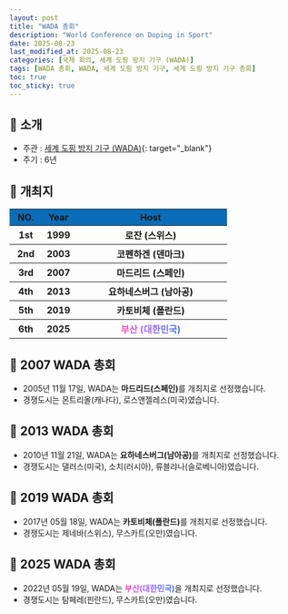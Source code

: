 ```yaml
---
layout: post
title: "WADA 총회"
description: "World Conference on Doping in Sport"
date: 2025-08-23
last_modified_at: 2025-08-23
categories: [국제 회의, 세계 도핑 방지 기구 (WADA)]
tags: [WADA 총회, WADA, 세계 도핑 방지 기구, 세계 도핑 방지 기구 총회]
toc: true
toc_sticky: true
---
```

## 📜 소개
* 주관 : [세계 도핑 방지 기구 (WADA)](https://www.wada-ama.org/en){: target="_blank"}
* 주기 : 6년

## 📜 개최지
<html>

<head>
    <meta charset="UTF-8">
</head>

<body>
    <table>
        <tr style="background: #0B6DB7;">
            <th style="width: 15%; font-weight: bold;">NO.</th>
            <th style="width: 15%; font-weight: bold;">Year</th>
            <th style="width: 70%; font-weight: bold;">Host</th>
        </tr>
        <tr>
            <th>1st</th>
            <th>1999</th>
            <th>로잔 (스위스)</th>
        </tr>
        <tr>
            <th>2nd</th>
            <th>2003</th>
            <th>코펜하겐 (덴마크)</th>
        </tr>
        <tr>
            <th>3rd</th>
            <th>2007</th>
            <th>마드리드 (스페인)</th>
        </tr>
        <tr>
            <th>4th</th>
            <th>2013</th>
            <th>요하네스버그 (남아공)</th>
        </tr>
        <tr>
            <th>5th</th>
            <th>2019</th>
            <th>카토비체 (폴란드)</th>
        </tr>
        <tr>
            <th>6th</th>
            <th>2025</th>
            <th><span style="background: text linear-gradient(to right, #FF43A8, #BE5DFA, #776CFF, #4172F2); font-weight: bold; -webkit-background-clip: text; -webkit-text-fill-color: transparent;">부산 (대한민국)</span></th>
        </tr>
    </table>
</body>

</html>

## 📜 2007 WADA 총회 
* 2005년 11월 17일, WADA는 <span style="font-weight: bold;">마드리드(스페인)</span>를 개최지로 선정했습니다.
* 경쟁도시는 몬트리올(캐나다), 로스앤젤레스(미국)였습니다.

## 📜 2013 WADA 총회 
* 2010년 11월 21일, WADA는 <span style="font-weight: bold;">요하네스버그(남아공)</span>를 개최지로 선정했습니다.
* 경쟁도시는 댈러스(미국), 소치(러시아), 류블랴나(슬로베니아)였습니다.

## 📜 2019 WADA 총회 
* 2017년 05월 18일, WADA는 <span style="font-weight: bold;">카토비체(폴란드)</span>를 개최지로 선정했습니다.
* 경쟁도시는 제네바(스위스), 무스카트(오만)였습니다.

## 📜 2025 WADA 총회
* 2022년 05월 19일, WADA는 <span style="background: text linear-gradient(to right, #FF43A8, #BE5DFA, #776CFF, #4172F2); font-weight: bold; -webkit-background-clip: text; -webkit-text-fill-color: transparent;">부산(대한민국)</span>을 개최지로 선정했습니다.
* 경쟁도시는 탐페레(핀란드), 무스카트(오만)였습니다.
